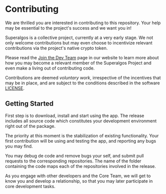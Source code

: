 # Contributing

We are thrilled you are interested in contributing to this repository. Your help may be essential to the project's success and we want you in! 

Superalgos is a collective project, currently at a very early stage. We not only welcome contributions but may even choose to incentivize relevant contributions via the project's native crypto token.

Please read the [Join the Dev Team]( https://superalgos.org/developers-join-dev-team.shtml) page in our website to learn more about how you may become a relevant member of the Superalgos Project and even make a living out of contributing code.

Contributions are deemed _voluntary work_, irrespective of the incentives that may be in place, and are subject to the conditions described in the software [LICENSE](https://github.com/Superalgos/DesktopApp/blob/master/LICENSE).

## Getting Started

First step is to download, install and start using the app. The release includes all source code which constitutes your development environment right out of the package.

The priority at this moment is the stabilization of existing functionality. Your first contribution will be using and testing the app, and reporting any bugs you may find.

You may debug de code and remove bugs your self, and submit pull requests to the corresponding repositories. The name of the folder containing the code maps each of the repositories involved in the release.

As you engage with other developers and the Core Team, we will get to know you and develop a relationship, so that you may later participate in core development tasks.
